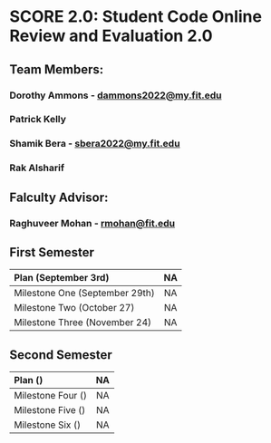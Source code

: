 # SCORE 2.0: Student Code Online Review and Evaluation 2.0
## Team Members:
### Dorothy Ammons - dammons2022@my.fit.edu
### Patrick Kelly
### Shamik Bera - sbera2022@my.fit.edu
### Rak Alsharif
## Falculty Advisor:
### Raghuveer Mohan - rmohan@fit.edu


## First Semester
| Plan (September 3rd) | NA |
| :------- | :------: |
| Milestone One (September 29th) | NA |
| Milestone Two (October 27) | NA  |
| Milestone Three (November 24) | NA  |

## Second Semester
| Plan () | NA |
| :------- | :------: |
| Milestone Four () | NA |
| Milestone Five () | NA  |
| Milestone Six () | NA  |
